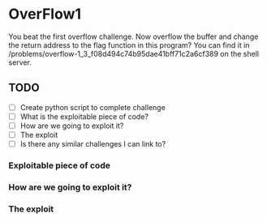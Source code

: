 # OverFlow1

You beat the first overflow challenge. Now overflow the buffer and change the return address to the flag function in this program? You can find it in /problems/overflow-1_3_f08d494c74b95dae41bff71c2a6cf389 on the shell server.

## TODO

- [ ] Create python script to complete challenge
- [ ] What is the exploitable piece of code?  
- [ ] How are we going to exploit it?
- [ ] The exploit
- [ ] Is there any similar challenges I can link to?

### Exploitable piece of code

### How are we going to exploit it?

### The exploit
